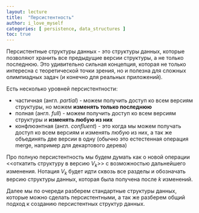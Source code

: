 ```yaml
---
layout: lecture
title:  "Персистентность"
author: i_love_myself
categories: [ persistence, data_structures ]
toc: true
---
```


Персистентные структуры данных - это структуры данных, которые позволяют хранить все предыдущие версии структуры, а не только последнюю. Это удивительно сильная концепция, которая не только интересна с теоретической точки зрения, но и полезна для сложных олимпиадных задач (и конечно для реальных приложений).

Есть несколько уровней персистентности:

* частичная (англ. _partial_) - можем получить доступ ко всем версиям структуры, но можем **изменять только последнюю**
* полная (англ. _full_) - можем получить доступ ко всем версиям структуры и **изменять любую из них**
* конфлюэнтная (англ. _confluent_) - это когда мы можем получать доступ ко всем версиям и изменять любую из них, а так же объединять две версии в одну (обычно это естестенная операция merge, например для декартового дерева)

Про полную персистентность мы будем думать как о новой операции <<откатить структуру в версию $V_k$>> с возможностью дальнейшего изменения. Нотация $V_k$ будет идти сквозь все разделы и обозначать версию структуры данных, которая была получена после $k$ изменений.

Далее мы по очереди разберем стандартные структуры данных, которые можно сделать персистентными, а так же разберем общий подход к созданию персистентных структур данных.

